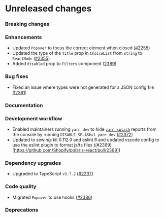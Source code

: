 # Unreleased changes

### Breaking changes

### Enhancements

- Updated `Popover` to focus the correct element when closed ([#2255](https://github.com/Shopify/polaris-react/pull/2255))
- Updated the type of the `title` prop in `ChoiceList` from `string` to `ReactNode` ([#2355](https://github.com/Shopify/polaris-react/pull/2355))
- Added `disabled` prop to `Filters` component ([2389](https://github.com/Shopify/polaris-react/pull/2389))

### Bug fixes

- Fixed an issue where types were not generated for a JSON config file [#2361](https://github.com/Shopify/polaris-react/pull/2361))

### Documentation

### Development workflow

- Enabled maintainers running `yarn dev` to hide [`yarn splash`](https://github.com/Shopify/polaris-react/tree/master/scripts/splash) reports from the console by running `DISABLE_SPLASH=1 yarn dev` ([#2372](https://github.com/Shopify/polaris-react/pull/2372))
- Updated to sewing-kit 0.112.0 and eslint 6 and updated vscode config to use the eslint plugin to format js/ts files ((#2369)[https://github.com/Shopify/polaris-react/pull/2369])

### Dependency upgrades

- Upgraded to TypeScript `v3.7.2` ([#2237](https://github.com/Shopify/polaris-react/pull/2237))

### Code quality

- Migrated `Popover` to use hooks ([#2386](https://github.com/Shopify/polaris-react/pull/2386))

### Deprecations
